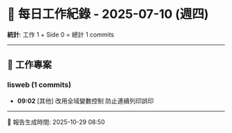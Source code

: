 # 📅 每日工作紀錄 - 2025-07-10 (週四)

**統計**: 工作 1 + Side 0 = 總計 1 commits

---

## 💼 工作專案

### lisweb (1 commits)

- **09:02** [其他] 改用全域變數控制 防止連續列印誤印

---

📅 報告生成時間: 2025-10-29 08:50
